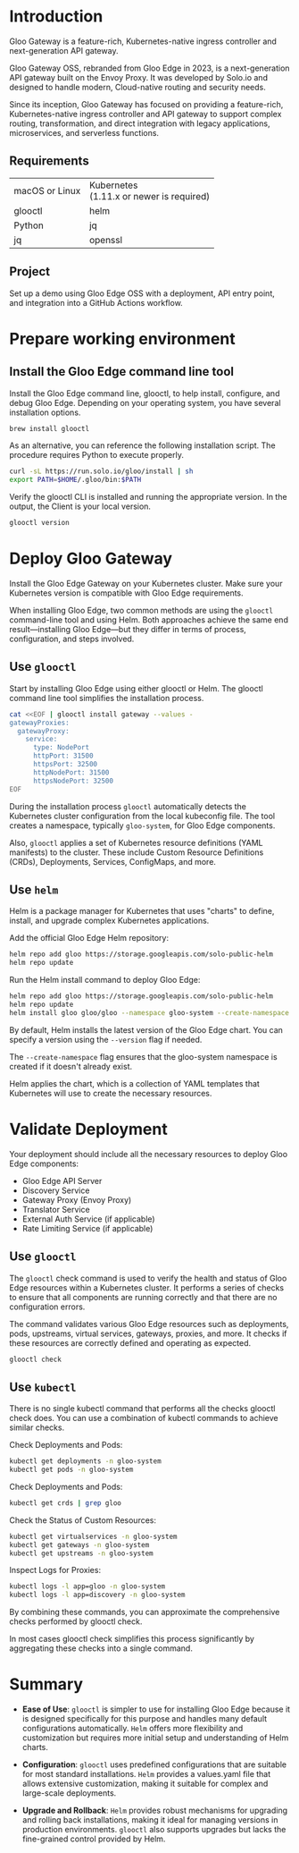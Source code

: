 # Introduction
Gloo Gateway is a feature-rich, Kubernetes-native ingress controller and next-generation API gateway. 

Gloo Gateway OSS, rebranded from Gloo Edge in 2023, is a next-generation API gateway built on the Envoy Proxy. It was developed by Solo.io and designed to handle modern, Cloud-native routing and security needs.

Since its inception, Gloo Gateway has focused on providing a feature-rich, Kubernetes-native ingress controller and API gateway to support complex routing, transformation, and direct integration with legacy applications, microservices, and serverless functions.

## Requirements

| | |
| ------------- | ------------- |
| macOS or Linux | Kubernetes <br>(1.11.x or newer is required) |
| glooctl | helm |
| Python | jq |
| jq | openssl |

## Project 
Set up a demo using Gloo Edge OSS with a deployment, API entry point, and integration into a GitHub Actions workflow.

# Prepare working environment

## Install the Gloo Edge command line tool

Install the Gloo Edge command line, glooctl, to help install, configure, and debug Gloo Edge. Depending on your operating system, you have several installation options.

```bash
brew install glooctl
```

As an alternative, you can reference the following installation script. The procedure requires Python to execute properly.

```bash
curl -sL https://run.solo.io/gloo/install | sh
export PATH=$HOME/.gloo/bin:$PATH
```

Verify the glooctl CLI is installed and running the appropriate version. In the output, the Client is your local version.

```bash
glooctl version
```

# Deploy Gloo Gateway

Install the Gloo Edge Gateway on your Kubernetes cluster. Make sure your Kubernetes version is compatible with Gloo Edge requirements​.

When installing Gloo Edge, two common methods are using the `glooctl` command-line tool and using Helm. Both approaches achieve the same end result—installing Gloo Edge—but they differ in terms of process, configuration, and steps involved.

## Use `glooctl`

Start by installing Gloo Edge using either glooctl or Helm. The glooctl command line tool simplifies the installation process.

```bash
cat <<EOF | glooctl install gateway --values -
gatewayProxies:
  gatewayProxy:
    service:
      type: NodePort
      httpPort: 31500
      httpsPort: 32500
      httpNodePort: 31500
      httpsNodePort: 32500
EOF
```
During the installation process `glooctl` automatically detects the Kubernetes cluster configuration from the local kubeconfig file. The tool creates a namespace, typically `gloo-system`, for Gloo Edge components. 

Also, `glooctl` applies a set of Kubernetes resource definitions (YAML manifests) to the cluster. These include Custom Resource Definitions (CRDs), Deployments, Services, ConfigMaps, and more.

## Use `helm`

Helm is a package manager for Kubernetes that uses "charts" to define, install, and upgrade complex Kubernetes applications. 

Add the official Gloo Edge Helm repository:

```bash
helm repo add gloo https://storage.googleapis.com/solo-public-helm
helm repo update
```

Run the Helm install command to deploy Gloo Edge:

```bash
helm repo add gloo https://storage.googleapis.com/solo-public-helm
helm repo update
helm install gloo gloo/gloo --namespace gloo-system --create-namespace
```

By default, Helm installs the latest version of the Gloo Edge chart. You can specify a version using the `--version` flag if needed.

The `--create-namespace` flag ensures that the gloo-system namespace is created if it doesn't already exist.

Helm applies the chart, which is a collection of YAML templates that Kubernetes will use to create the necessary resources.

# Validate Deployment 

Your deployment should include all the necessary resources to deploy Gloo Edge components:

* Gloo Edge API Server
* Discovery Service
* Gateway Proxy (Envoy Proxy)
* Translator Service
* External Auth Service (if applicable)
* Rate Limiting Service (if applicable)

## Use `glooctl`

The `glooctl` check command is used to verify the health and status of Gloo Edge resources within a Kubernetes cluster. It performs a series of checks to ensure that all components are running correctly and that there are no configuration errors.

The command validates various Gloo Edge resources such as deployments, pods, upstreams, virtual services, gateways, proxies, and more. It checks if these resources are correctly defined and operating as expected.

```bash
glooctl check
```

## Use `kubectl`

There is no single kubectl command that performs all the checks glooctl check does. You can use a combination of kubectl commands to achieve similar checks.

Check Deployments and Pods:

```bash
kubectl get deployments -n gloo-system
kubectl get pods -n gloo-system
```

Check Deployments and Pods:

```bash
kubectl get crds | grep gloo
```

Check the Status of Custom Resources:

```bash
kubectl get virtualservices -n gloo-system
kubectl get gateways -n gloo-system
kubectl get upstreams -n gloo-system
```

Inspect Logs for Proxies:

```bash
kubectl logs -l app=gloo -n gloo-system
kubectl logs -l app=discovery -n gloo-system
```

By combining these commands, you can approximate the comprehensive checks performed by glooctl check. 

In most cases glooctl check simplifies this process significantly by aggregating these checks into a single command.

# Summary

* **Ease of Use**: `glooctl` is simpler to use for installing Gloo Edge because it is designed specifically for this purpose and handles many default configurations automatically. `Helm` offers more flexibility and customization but requires more initial setup and understanding of Helm charts.

* **Configuration**: `glooctl` uses predefined configurations that are suitable for most standard installations. `Helm` provides a values.yaml file that allows extensive customization, making it suitable for complex and large-scale deployments.

* **Upgrade and Rollback**: `Helm` provides robust mechanisms for upgrading and rolling back installations, making it ideal for managing versions in production environments. `glooctl` also supports upgrades but lacks the fine-grained control provided by Helm.

